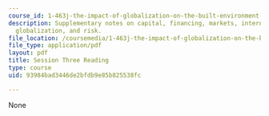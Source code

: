 ```yaml
---
course_id: 1-463j-the-impact-of-globalization-on-the-built-environment-fall-2009
description: Supplementary notes on capital, financing, markets, international competition,
  globalization, and risk.
file_location: /coursemedia/1-463j-the-impact-of-globalization-on-the-built-environment-fall-2009/93984bad3446de2bfdb9e85b825538fc_MIT1_463JF09_notes03.pdf
file_type: application/pdf
layout: pdf
title: Session Three Reading
type: course
uid: 93984bad3446de2bfdb9e85b825538fc

---
```

None